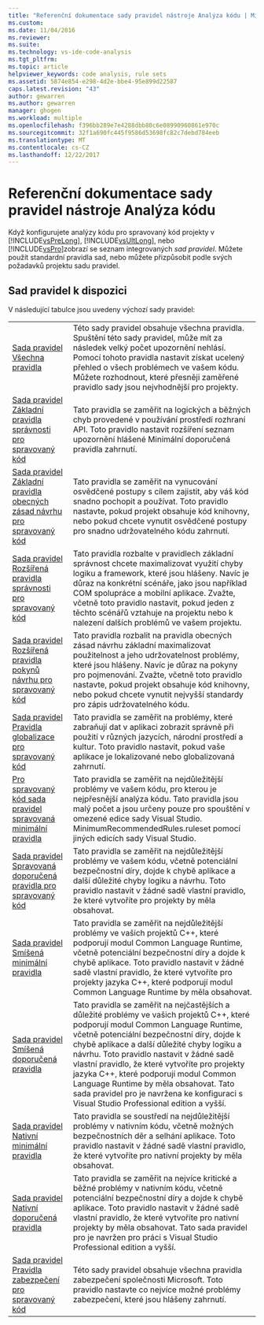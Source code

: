 ```yaml
---
title: "Referenční dokumentace sady pravidel nástroje Analýza kódu | Microsoft Docs"
ms.custom: 
ms.date: 11/04/2016
ms.reviewer: 
ms.suite: 
ms.technology: vs-ide-code-analysis
ms.tgt_pltfrm: 
ms.topic: article
helpviewer_keywords: code analysis, rule sets
ms.assetid: 5874e854-e298-4d2e-bbe4-95e899d22587
caps.latest.revision: "43"
author: gewarren
ms.author: gewarren
manager: ghogen
ms.workload: multiple
ms.openlocfilehash: f396bb289e7e4288dbb80c6e08990960861e970c
ms.sourcegitcommit: 32f1a690fc445f9586d53698fc82c7debd784eeb
ms.translationtype: MT
ms.contentlocale: cs-CZ
ms.lasthandoff: 12/22/2017
---
```

# <a name="code-analysis-rule-set-reference"></a>Referenční dokumentace sady pravidel nástroje Analýza kódu
Když konfigurujete analýzy kódu pro spravovaný kód projekty v [!INCLUDE[vsPreLong](../code-quality/includes/vsprelong_md.md)], [!INCLUDE[vsUltLong](../code-quality/includes/vsultlong_md.md)], nebo [!INCLUDE[vsPro](../code-quality/includes/vspro_md.md)]zobrazí se seznam integrovaných *sad pravidel*. Můžete použít standardní pravidla sad, nebo můžete přizpůsobit podle svých požadavků projektu sadu pravidel.  
  
## <a name="available-rule-sets"></a>Sad pravidel k dispozici  
 V následující tabulce jsou uvedeny výchozí sady pravidel:  
  
|||  
|-|-|  
|[Sada pravidel Všechna pravidla](../code-quality/all-rules-rule-set.md)|Této sady pravidel obsahuje všechna pravidla. Spuštění této sady pravidel, může mít za následek velký počet upozornění nehlásí. Pomocí tohoto pravidla nastavit získat ucelený přehled o všech problémech ve vašem kódu. Můžete rozhodnout, které přesněji zaměřené pravidlo sady jsou nejvhodnější pro projekty.|  
|[Sada pravidel Základní pravidla správnosti pro spravovaný kód](../code-quality/basic-correctness-rules-rule-set-for-managed-code.md)|Tato pravidla se zaměřit na logických a běžných chyb provedené v používání prostředí rozhraní API. Toto pravidlo nastavit rozšíření seznam upozornění hlášené Minimální doporučená pravidla zahrnutí.|  
|[Sada pravidel Základní pravidla obecných zásad návrhu pro spravovaný kód](../code-quality/basic-design-guideline-rules-rule-set-for-managed-code.md)|Tato pravidla se zaměřit na vynucování osvědčené postupy s cílem zajistit, aby váš kód snadno pochopit a používat. Toto pravidlo nastavte, pokud projekt obsahuje kód knihovny, nebo pokud chcete vynutit osvědčené postupy pro snadno udržovatelného kódu zahrnutí.|  
|[Sada pravidel Rozšířená pravidla správnosti pro spravovaný kód](../code-quality/extended-correctness-rules-rule-set-for-managed-code.md)|Tato pravidla rozbalte v pravidlech základní správnost chcete maximalizovat využití chyby logiku a framework, které jsou hlášeny. Navíc je důraz na konkrétní scénáře, jako jsou například COM spolupráce a mobilní aplikace. Zvažte, včetně toto pravidlo nastavit, pokud jeden z těchto scénářů vztahuje na projektu nebo k nalezení dalších problémů ve vašem projektu.|  
|[Sada pravidel Rozšířená pravidla pokynů návrhu pro spravovaný kód](../code-quality/extended-design-guidelines-rules-rule-set-for-managed-code.md)|Tato pravidla rozbalit na pravidla obecných zásad návrhu základní maximalizovat použitelnost a jeho udržovatelnost problémy, které jsou hlášeny. Navíc je důraz na pokyny pro pojmenování. Zvažte, včetně toto pravidlo nastavte, pokud projekt obsahuje kód knihovny, nebo pokud chcete vynutit nejvyšší standardy pro zápis udržovatelného kódu.|  
|[Sada pravidel Pravidla globalizace pro spravovaný kód](../code-quality/globalization-rules-rule-set-for-managed-code.md)|Tato pravidla se zaměřit na problémy, které zabraňují dat v aplikaci zobrazit správně při použití v různých jazycích, národní prostředí a kultur. Toto pravidlo nastavit, pokud vaše aplikace je lokalizované nebo globalizovaná zahrnutí.|  
|[Pro spravovaný kód sada pravidel spravovaná minimální pravidla](../code-quality/managed-minimun-rules-rule-set-for-managed-code.md)|Tato pravidla se zaměřit na nejdůležitější problémy ve vašem kódu, pro kterou je nejpřesnější analýza kódu.  Tato pravidla jsou malý počet a jsou určeny pouze pro spouštění v omezené edice sady Visual Studio.  MinimumRecommendedRules.ruleset pomocí jiných edicích sady Visual Studio.|  
|[Sada pravidel Spravovaná doporučená pravidla pro spravovaný kód](../code-quality/managed-recommended-rules-rule-set-for-managed-code.md)|Tato pravidla se zaměřit na nejdůležitější problémy ve vašem kódu, včetně potenciální bezpečnostní díry, dojde k chybě aplikace a další důležité chyby logiku a návrhu. Toto pravidlo nastavit v žádné sadě vlastní pravidlo, že které vytvoříte pro projekty by měla obsahovat.|  
|[Sada pravidel Smíšená minimální pravidla](../code-quality/mixed-minimum-rules-rule-set.md)|Tato pravidla se zaměřit na nejdůležitější problémy ve vašich projektů C++, které podporují modul Common Language Runtime, včetně potenciální bezpečnostní díry a dojde k chybě aplikace. Toto pravidlo nastavit v žádné sadě vlastní pravidlo, že které vytvoříte pro projekty jazyka C++, které podporují modul Common Language Runtime by měla obsahovat.|  
|[Sada pravidel Smíšená doporučená pravidla](../code-quality/mixed-recommended-rules-rule-set.md)|Tato pravidla se zaměřit na nejčastějších a důležité problémy ve vašich projektů C++, které podporují modul Common Language Runtime, včetně potenciální bezpečnostní díry, dojde k chybě aplikace a další důležité chyby logiku a návrhu. Toto pravidlo nastavit v žádné sadě vlastní pravidlo, že které vytvoříte pro projekty jazyka C++, které podporují modul Common Language Runtime by měla obsahovat.  Tato sada pravidel pro je navržena ke konfiguraci s Visual Studio Professional edition a vyšší.|  
|[Sada pravidel Nativní minimální pravidla](../code-quality/native-minimum-rules-rule-set.md)|Tato pravidla se soustředí na nejdůležitější problémy v nativním kódu, včetně možných bezpečnostních děr a selhání aplikace. Toto pravidlo nastavit v žádné sadě vlastní pravidlo, že které vytvoříte pro nativní projekty by měla obsahovat.|  
|[Sada pravidel Nativní doporučená pravidla](../code-quality/native-recommended-rules-rule-set.md)|Tato pravidla se zaměřit na nejvíce kritické a běžné problémy v nativním kódu, včetně potenciální bezpečnostní díry a dojde k chybě aplikace.  Toto pravidlo nastavit v žádné sadě vlastní pravidlo, že které vytvoříte pro nativní projekty by měla obsahovat.  Tato sada pravidel pro je navržen pro práci s Visual Studio Professional edition a vyšší.|  
|[Sada pravidel Pravidla zabezpečení pro spravovaný kód](../code-quality/security-rules-rule-set-for-managed-code.md)|Této sady pravidel obsahuje všechna pravidla zabezpečení společnosti Microsoft. Toto pravidlo nastavte co nejvíce možné problémy zabezpečení, které jsou hlášeny zahrnutí.|
